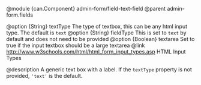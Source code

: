 
@module {can.Component} admin-form/field-text-field <text-field />
@parent admin-form.fields

@option {String} textType The type of textbox, this can be any html input type. The default is `text`
@option {String} fieldType This is set to `text` by default and does not need to be provided
@option {Boolean} textarea Set to true if the input textbox should be a large textarea
@link http://www.w3schools.com/html/html_form_input_types.asp HTML Input Types

@description
A generic text box with a label. If the `textType` property is not provided, `'text'` is the default.
